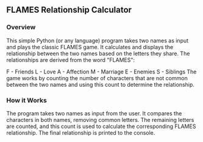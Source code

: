 ## FLAMES Relationship Calculator
### Overview
This simple Python (or any language) program takes two names as input and plays the classic FLAMES game. It calculates and displays the relationship between the two names based on the letters they share. The relationships are derived from the word "FLAMES":

F - Friends
L - Love
A - Affection
M - Marriage
E - Enemies
S - Siblings
The game works by counting the number of characters that are not common between the two names and using this count to determine the relationship.

### How it Works
The program takes two names as input from the user.
It compares the characters in both names, removing common letters.
The remaining letters are counted, and this count is used to calculate the corresponding FLAMES relationship.
The final relationship is printed to the console.
